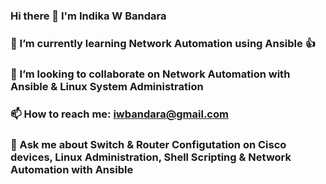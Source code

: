 ### Hi there 👋 I'm Indika W Bandara
### 🌱 I’m currently learning Network Automation using Ansible :+1:
### 👯 I’m looking to collaborate on Network Automation with Ansible & Linux System Administration
### 📫 How to reach me: iwbandara@gmail.com
### 💬 Ask me about Switch & Router Configutation on Cisco devices, Linux Administration, Shell Scripting & Network Automation with Ansible
<!--
**iwbandara/iwbandara** is a ✨ _special_ ✨ repository because its `README.md` (this file) appears on your GitHub profile.

Here are some ideas to get you started:

- 🔭 I’m currently working on ...
- 
- 
- 🤔 I’m looking for help with ...

- 
- 😄 Pronouns: ...
- ⚡ Fun fact: ...
-->
